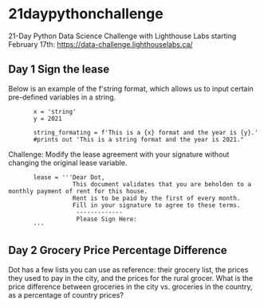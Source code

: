 # 21daypythonchallenge
21-Day Python Data Science Challenge with Lighthouse Labs starting February 17th: https://data-challenge.lighthouselabs.ca/

## Day 1 Sign the lease

Below is an example of the f'string format, which allows us to input certain pre-defined variables in a string.

           x = 'string'
           y = 2021

           string_formating = f'This is a {x} format and the year is {y}.'
           #prints out 'This is a string format and the year is 2021."

Challenge: Modify the lease agreement with your signature without changing the original lease variable.

           lease = '''Dear Dot, 
                      This document validates that you are beholden to a monthly payment of rent for this house.
                      Rent is to be paid by the first of every month.
                      Fill in your signature to agree to these terms.  
                       -------------
                       Please Sign Here: 
           '''

## Day 2 Grocery Price Percentage Difference

Dot has a few lists you can use as reference: their grocery list, the prices they used to pay in the city, and the prices for the rural grocer. What is the price difference between groceries in the city vs. groceries in the country, as a percentage of country prices?
